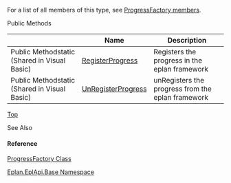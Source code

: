 For a list of all members of this type, see [ProgressFactory members](Eplan.EplApi.Baseu~Eplan.EplApi.Base.ProgressFactory_members.html).

Public Methods

|  | Name | Description |
| --- | --- | --- |
| Public Methodstatic (Shared in Visual Basic) | [RegisterProgress](Eplan.EplApi.Baseu~Eplan.EplApi.Base.ProgressFactory~RegisterProgress.html) | Registers the progress in the eplan framework |
| Public Methodstatic (Shared in Visual Basic) | [UnRegisterProgress](Eplan.EplApi.Baseu~Eplan.EplApi.Base.ProgressFactory~UnRegisterProgress.html) | unRegisters the progress from the eplan framework |

[Top](#top)

See Also

#### Reference

[ProgressFactory Class](Eplan.EplApi.Baseu~Eplan.EplApi.Base.ProgressFactory.html)
  
[Eplan.EplApi.Base Namespace](Eplan.EplApi.Baseu~Eplan.EplApi.Base_namespace.html)
